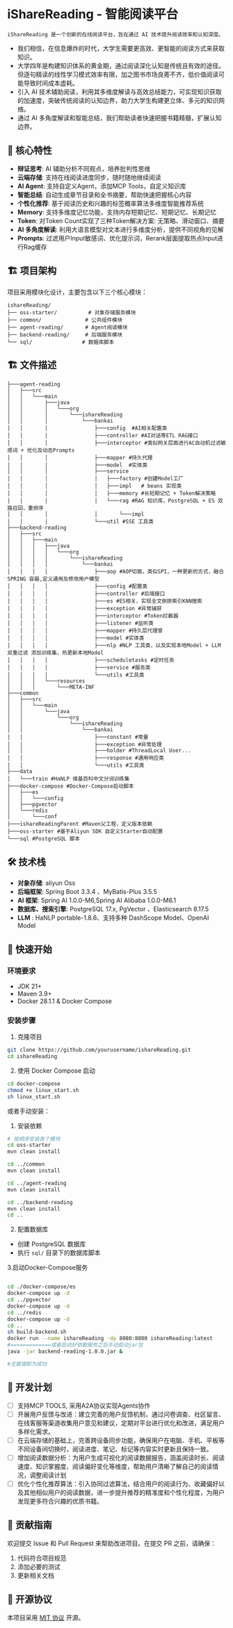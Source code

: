 # iShareReading - 智能阅读平台
    iShareReading 是一个创新的在线阅读平台，旨在通过 AI 技术提升阅读效率和认知深度。


- 我们相信，在信息爆炸的时代，大学生需要更高效、更智能的阅读方式来获取知识。
- 大学四年是构建知识体系的黄金期，通过阅读深化认知是传统且有效的途径。 但逐句精读的线性学习模式效率有限，加之图书市场良莠不齐，低价值阅读可能导致时间成本虚耗。
- 引入 AI 技术辅助阅读，利用其多维度解读与高效总结能力，可实现知识获取的加速度，突破传统阅读的认知边界，助力大学生构建更立体、多元的知识网络。
- 通过 AI 多角度解读和智能总结，我们帮助读者快速把握书籍精髓，扩展认知边界。

## 🌟 核心特性

- **辩证思考**: AI 辅助分析不同观点，培养批判性思维
- **云端存储**: 支持在线阅读进度同步，随时随地继续阅读
- **AI Agent**: 支持自定义Agent，添加MCP Tools，自定义知识库
- **智能总结**: 自动生成章节目录和全书摘要，帮助快速把握核心内容
- **个性化推荐**: 基于阅读历史和兴趣的标签概率算法多维度智能推荐系统
- **Memory**: 支持多维度记忆功能，支持内存短期记忆、短期记忆、长期记忆
- **Token**: 对Token Count实现了三种Token解决方案: 无策略、滑动窗口、摘要
- **AI 多角度解读**: 利用大语言模型对文本进行多维度分析，提供不同视角的见解
- **Prompts**: 过滤用户Input敏感词、优化提示词，Rerank层面提取热点Input进行Rag缓存



## 🏗️ 项目架构

项目采用模块化设计，主要包含以下三个核心模块：

```
ishareReading/
├── oss-starter/          # 对象存储服务模块
├── common/              # 公共组件模块
├── agent-reading/       # Agent阅读模块
├── backend-reading/     # 后端服务模块
└── sql/                # 数据库脚本
```

## 🏗️ 文件描述

```
├───agent-reading
│   ├───src
│   │   └───main
│   │       ├───java
│   │       │   └───org
│   │       │       └───ishareReading
│   │       │           └───bankai
│   │       │               ├───config  #AI相关配置类
│   │       │               ├───controller #AI对话等ETL RAG接口
│   │       │               ├───interceptor #类似网关层面进行AC自动机过滤敏感词 + 优化及动态Prompts
│   │       │               ├───mapper #持久代理
│   │       │               ├───model  #实体类
│   │       │               ├───service
│   │       │               │   ├───factory #创建Model工厂
│   │       │               │   ├───impl   # beans 实现类
│   │       │               │   ├───memory #长短期记忆 + Token解决策略
│   │       │               │   └───rag #RAG 知识库，PostgreSQL + ES 双路召回，重排序
│   │       │               │       └───impl
│   │       │               └───util #SSE 工具类
├───backend-reading
│   ├───src
│   │   ├───main
│   │   │   ├───java
│   │   │   │   └───org
│   │   │   │       └───ishareReading
│   │   │   │           └───bankai
│   │   │   │               ├───aop #AOP切面，类似SPI，一种更新的方式，融合SPRING 容器,定义通用及修改用户模型
│   │   │   │               ├───config #配置类
│   │   │   │               ├───controller #后端接口
│   │   │   │               ├───es #ES相关，实现全文倒排索引KNN搜索
│   │   │   │               ├───exception #异常捕获 
│   │   │   │               ├───interceptor #Token拦截器
│   │   │   │               ├───listener #监听类
│   │   │   │               ├───mapper #持久层代理曾
│   │   │   │               ├───model #实体类
│   │   │   │               ├───nlp #NLP 工具类，以及实现本地Model + LLM 双重过滤 添加训练集，热更新本地Model
│   │   │   │               ├───scheduletasks #定时任务
│   │   │   │               ├───service #服务类
│   │   │   │               └───utils #工具类
│   │   │   └───resources
│   │   │       └───META-INF
├───common
│   ├───src
│   │   └───main
│   │       └───java
│   │           └───org
│   │               └───ishareReading
│   │                   └───bankai
│   │                       ├───constant #常量
│   │                       ├───exception #异常处理
│   │                       ├───holder #ThreadLocal User...
│   │                       ├───response #通用响应类
│   │                       └───utils #工具类
├───data
│   └───train #HaNLP 维基百科中文分词训练集
├───docker-compose #Docker-Compose启动脚本
│   ├───es
│   │   └───config
│   ├───pgvector
│   └───redis
│       └───conf
├───ishareReadingParent #Maven父工程，定义版本依赖
├───oss-starter #基于Aliyun SDK 自定义Starter自动配置
└───sql #PostgreSQL 脚本
```


## 🛠️ 技术栈

- **对象存储**: aliyun Oss
- **后端框架**: Spring Boot 3.3.4 、MyBatis-Plus 3.5.5
- **AI 框架**: Spring AI 1.0.0-M6,Spring AI Alibaba 1.0.0-M6.1
- **数据库、搜索引擎**: PostgreSQL 17.x, PgVector 、Elasticsearch 8.17.5
- **LLM** : HaNLP portable-1.8.6、支持多种 DashScope Model、OpenAI Model

## 🚀 快速开始

### 环境要求

- JDK 21+
- Maven 3.9+
- Docker  28.1.1  & Docker Compose 

### 安装步骤

1. 克隆项目
```bash
git clone https://github.com/yourusername/ishareReading.git
cd ishareReading
```

2. 使用 Docker Compose 启动 
```bash
cd docker-compose
chmod +x linux_start.sh
sh linux_start.sh
```

或者手动安装：

1. 安装依赖
```bash
# 按顺序安装各个模块
cd oss-starter
mvn clean install

cd ../common
mvn clean install

cd ../agent-reading
mvn clean install

cd ../backend-reading
mvn clean install
cd ..
```

2. 配置数据库
- 创建 PostgreSQL 数据库
- 执行 `sql/` 目录下的数据库脚本

3.启动Docker-Compose服务
```bash

cd ./docker-compose/es
docker-compose up -d
cd ../pgvector
docker-compose up -d
cd ../redis
docker-compose up -d
cd ..
sh build-backend.sh
docker run --name ishareReading -dp 8080:8080 ishareReading:latest
#=============或者启动好依赖服务之后手动启动jar包
java -jar backend-reading-1.0.0.jar & 

#无报错即为成功 

```


## 📝 开发计划
- [ ] 支持MCP TOOLS, 采用A2A协议实现Agents协作
- [ ] 开展用户反馈与改进：建立完善的用户反馈机制，通过问卷调查、社区留言、在线客服等渠道收集用户意见和建议，定期对平台进行优化和改进，满足用户多样化需求。
- [ ] 在云端存储的基础上，完善跨设备同步功能，确保用户在电脑、手机、平板等不同设备间切换时，阅读进度、笔记、标记等内容实时更新且保持一致。
- [ ] 增加阅读数据分析：为用户生成可视化的阅读数据报告，涵盖阅读时长、阅读速度、知识掌握度、阅读偏好变化等维度，帮助用户清晰了解自己的阅读情况，调整阅读计划  
- [ ] 优化个性化推荐算法：引入协同过滤算法，结合用户的阅读行为、收藏偏好以及其他相似用户的阅读数据，进一步提升推荐的精准度和个性化程度，为用户发现更多符合兴趣的优质书籍。​

## 🤝 贡献指南

欢迎提交 Issue 和 Pull Request 来帮助改进项目。在提交 PR 之前，请确保：

1. 代码符合项目规范
2. 添加必要的测试
3. 更新相关文档

## 📄 开源协议

本项目采用 [MIT 协议](LICENSE) 开源。